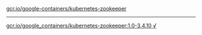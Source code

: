 [gcr.io/google-containers/kubernetes-zookeeper](https://hub.docker.com/r/sqeven/kubernetes-zookeeper/tags/) 

----
[gcr.io/google_containers/kubernetes-zookeeper:1.0-3.4.10 √](https://hub.docker.com/r/sqeven/kubernetes-zookeeper/tags/)

